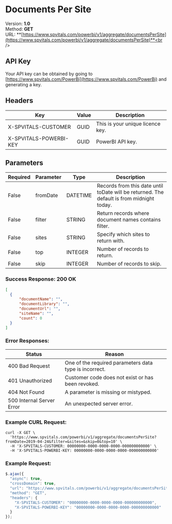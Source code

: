 # Documents Per Site<br />
Version: **1.0**<br />
Method: **GET**<br />
URL: **[https://www.spvitals.com/powerbi/v1/aggregate/documentsPerSite](https://www.spvitals.com/powerbi/v1/aggregate/documentsPerSite)**<br />

## API Key

Your API key can be obtained by going to [https://www.spvitals.com/PowerBi](https://www.spvitals.com/PowerBi) and generating a key.

## Headers

Key | Value | Description
-|-|-
X-SPVITALS-CUSTOMER | GUID | This is your unique licence key.
X-SPVITALS-POWERBI-KEY | GUID | PowerBI API key.

## Parameters

| **Required** | **Parameter** | **Type** | **Description** |
| --- | --- | --- | --- |
| False | fromDate | DATETIME | Records from this date until toDate will be returned. The default is from midnight today. |
| False | filter | STRING | Return records where document names contains filter. |
| False | sites | STRING | Specify which sites to return with. |
| False | top | INTEGER | Number of records to return. |
| False | skip | INTEGER | Number of records to skip. |

### Success Response: 200 OK

```json
[
  {
      "documentName": "",
      "documentLibrary": "",
      "documentUrl": "",
      "siteName": "",
      "count": 0
  }
]
```

### Error Responses:

| **Status** | **Reason** |
| --- | --- |
| 400 Bad Request | One of the required parameters data type is incorrect. |
| 401 Unauthorized | Customer code does not exist or has been revoked. |
| 404 Not Found | A parameter is missing or mistyped. |
| 500 Internal Server Error | An unexpected server error. |

### Example CURL Request:

```curl
curl -X GET \
  'https://www.spvitals.com/powerbi/v1/aggregate/documentsPerSite?fromDate=2019-04-24&filter=&sites=&skip=0&top=10' \
  -H 'X-SPVITALS-CUSTOMER: 00000000-0000-0000-0000-000000000000' \
  -H 'X-SPVITALS-POWERBI-KEY: 00000000-0000-0000-0000-000000000000'
```

### Example Request:

```javascript
$.ajax({
  "async": true,
  "crossDomain": true,
  "url": "https://www.spvitals.com/powerbi/v1/aggregate/documentsPerSite?fromDate=2019-04-24&filter=&sites=&skip=0&top=10",
  "method": "GET",
  "headers": {
    "X-SPVITALS-CUSTOMER": "00000000-0000-0000-0000-000000000000",
    "X-SPVITALS-POWERBI-KEY": "00000000-0000-0000-0000-000000000000"
  }
});
```
